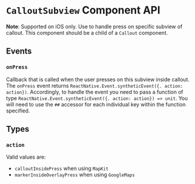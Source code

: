 # `CalloutSubview` Component API

**Note**: Supported on iOS only.
Use to handle press on specific subview of callout.
This component should be a child of a `Callout` component.

## Events

### `onPress`

Callback that is called when the user presses on this subview inside callout. The `onPress` event returns `ReactNative.Event.syntheticEvent({. action: action})`. Accordingly, to handle the event you need to pass a function of type `ReactNative.Event.syntheticEvent({. action: action}) => unit`. You will need to use the `##` accessor for each individual key within the function specified.

## Types

### `action`

Valid values are:

- `calloutInsidePress` when using `MapKit`
- `markerInsideOverlayPress` when using `GoogleMaps`
